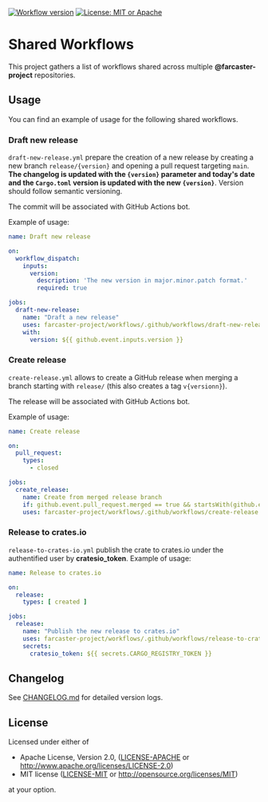 [![Workflow version](https://img.shields.io/badge/Workflow%20version-@v1.0.1-blue)](https://docs.github.com/en/actions/learn-github-actions/reusing-workflows#calling-a-reusable-workflow)
[![License: MIT or Apache](https://img.shields.io/badge/License-MIT%20or%20Apache%202.0-yellow.svg)](./COPYRIGHT)

# Shared Workflows

This project gathers a list of workflows shared across multiple **@farcaster-project** repositories.

## Usage

You can find an example of usage for the following shared workflows.

### Draft new release

`draft-new-release.yml` prepare the creation of a new release by creating a new branch `release/{version}` and opening a pull request targeting `main`. **The changelog is updated with the `{version}` parameter and today's date and the `Cargo.toml` version is updated with the new `{version}`**. Version should follow semantic versioning.

The commit will be associated with GitHub Actions bot.

Example of usage:

```yaml
name: Draft new release

on:
  workflow_dispatch:
    inputs:
      version:
        description: 'The new version in major.minor.patch format.'
        required: true

jobs:
  draft-new-release:
    name: "Draft a new release"
    uses: farcaster-project/workflows/.github/workflows/draft-new-release.yml@v1.0.0
    with:
      version: ${{ github.event.inputs.version }}
```

### Create release

`create-release.yml` allows to create a GitHub release when merging a branch starting with `release/` (this also creates a tag `v{versionn}`).

The release will be associated with GitHub Actions bot.

Example of usage:

```yaml
name: Create release

on:
  pull_request:
    types:
      - closed

jobs:
  create_release:
    name: Create from merged release branch
    if: github.event.pull_request.merged == true && startsWith(github.event.pull_request.head.ref, 'release/')
    uses: farcaster-project/workflows/.github/workflows/create-release.yml@v1.0.0
```

### Release to crates.io

`release-to-crates-io.yml` publish the crate to crates.io under the authentified user by **cratesio_token**. Example of usage:

```yaml
name: Release to crates.io

on:
  release:
    types: [ created ]

jobs:
  release:
    name: "Publish the new release to crates.io"
    uses: farcaster-project/workflows/.github/workflows/release-to-crates-io.yml@v1.0.0
    secrets:
      cratesio_token: ${{ secrets.CARGO_REGISTRY_TOKEN }}
```

## Changelog

See [CHANGELOG.md](CHANGELOG.md) for detailed version logs.

## License

Licensed under either of

- Apache License, Version 2.0, ([LICENSE-APACHE](LICENSE-APACHE) or
  http://www.apache.org/licenses/LICENSE-2.0)
- MIT license ([LICENSE-MIT](LICENSE-MIT) or http://opensource.org/licenses/MIT)

at your option.

